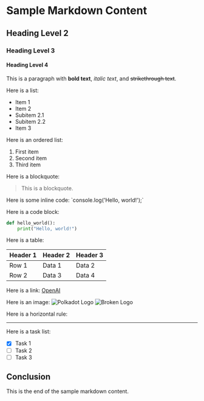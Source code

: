 # Sample Markdown Content

## Heading Level 2

### Heading Level 3

#### Heading Level 4

This is a paragraph with **bold text**, *italic text*, and ~~strikethrough text~~.

Here is a list:
- Item 1
- Item 2
- Subitem 2.1
- Subitem 2.2
- Item 3

Here is an ordered list:
1. First item
2. Second item
3. Third item

Here is a blockquote:
> This is a blockquote.

Here is some inline code: \`console.log('Hello, world!');\`

Here is a code block:
```python
def hello_world():
    print("Hello, world!")
```

Here is a table:

| Header 1 | Header 2 | Header 3 |
|----------|----------|----------|
| Row 1    | Data 1   | Data 2   |
| Row 2    | Data 3   | Data 4   |

Here is a link: [OpenAI](https://www.openai.com)

Here is an image:
![Polkadot Logo](https://raw.githubusercontent.com/novasamatech/nova-spektr-utils/main/icons/v1/chains/Polkadot.svg)
![Broken Logo](https://raw.githubusercontent.com/novasamatech/nova-spektr-utils/main)

Here is a horizontal rule:

---

Here is a task list:
- [x] Task 1
- [ ] Task 2
- [ ] Task 3

## Conclusion

This is the end of the sample markdown content.
  